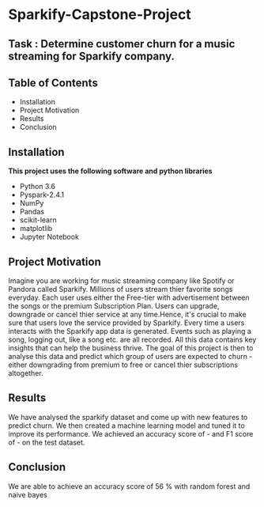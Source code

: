 # Sparkify-Capstone-Project
## Task : Determine customer churn for a music streaming for Sparkify company.

## Table of Contents
- Installation
- Project Motivation
- Results
- Conclusion
## Installation
**This project uses the following software and python libraries**

- Python 3.6
- Pyspark-2.4.1
- NumPy
- Pandas
- scikit-learn
- matplotlib
- Jupyter Notebook

## Project Motivation
Imagine you are working for music streaming company like Spotify or Pandora called Sparkify.
Millions of users stream thier favorite songs everyday. 
Each user uses either the Free-tier with advertisement between the songs or the premium Subscription Plan.
Users can upgrade, downgrade or cancel thier service at any time.Hence, it's crucial to make sure that users love the service provided by Sparkify. 
Every time a users interacts with the Sparkify app data is generated. 
Events such as playing a song, logging out, like a song etc. are all recorded. 
All this data contains key insights that can help the business thrive. 
The goal of this project is then to analyse this data and predict which group of users are expected to churn - either downgrading from premium to free or cancel thier subscriptions altogether.

## Results
We have analysed the sparkify dataset and come up with new features to predict churn. 
We then created a machine learning model and tuned it to improve its performance.
We achieved an accuracy score of - and F1 score of - on the test dataset.

## Conclusion
We are able to achieve an accuracy score of 56 % with random forest and naive bayes
